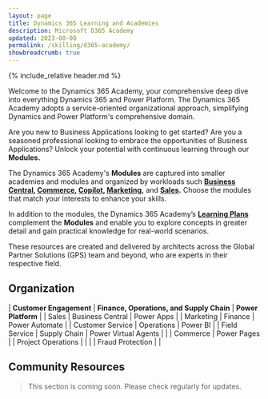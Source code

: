 ```yaml
---
layout: page
title: Dynamics 365 Learning and Academies
description: Microsoft D365 Academy
updated: 2023-08-08
permalink: /skilling/d365-academy/
showbreadcrumb: true
---
```

{% include_relative header.md %}

Welcome to the Dynamics 365 Academy, your comprehensive deep dive into everything Dynamics 365 and Power Platform. The Dynamics 365 Academy adopts a service-oriented organizational approach, simplifying Dynamics and Power Platform's comprehensive domain.

Are you new to Business Applications looking to get started? Are you a seasoned professional looking to embrace the opportunities of Business Applications? Unlock your potential with continuous learning through our **Modules.**

The Dynamics 365 Academy's **Modules** are captured into smaller academies and modules and organized by workloads such **[Business Central](/PartnerResources/skilling/d365-academy/business-central-academy/), [Commerce](/PartnerResources/skilling/d365-academy/d365-commerce-academy/), [Copilot](/PartnerResources/skilling/d365-academy/d365-copilot-academy), [Marketing](/PartnerResources/skilling/d365-academy/d365-marketing-academy),** and **[Sales](/PartnerResources/skilling/d365-academy/d365-sales-academy).** Choose the modules that match your interests to enhance your skills.

In addition to the modules, the Dynamics 365 Academy’s **[Learning Plans](/PartnerResources/skilling/d365-academy/business-applications)** complement the **Modules** and enable you to explore concepts in greater detail and gain practical knowledge for real-world scenarios.

These resources are created and delivered by architects across the Global Partner Solutions (GPS) team and beyond, who are experts in their respective field.

## Organization


| **Customer Engagement** | **Finance, Operations, and Supply Chain** | **Power Platform** |
| Sales | Business Central | Power Apps |
| Marketing	| Finance | Power Automate |
| Customer Service | Operations | Power BI |
| Field Service	| Supply Chain | Power Virtual Agents |
| | Commerce | Power Pages
| | Project Operations | |
| | Fraud Protection | |


## Community Resources

> This section is coming soon. Please check regularly for updates.
